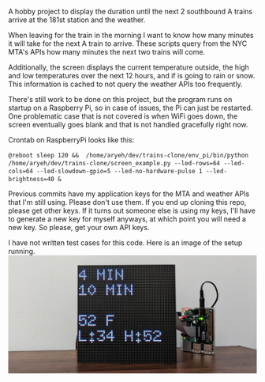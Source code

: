 A hobby project to display the duration until the next 2 southbound A trains arrive at the 181st station and the weather.

When leaving for the train in the morning I want to know how many minutes it will take for the next A train to arrive. These scripts query from the NYC MTA's APIs how many minutes the next two trains will come.

Additionally, the screen displays the current temperature outside, the high and low temperatures over the next 12 hours, and if is going to rain or snow. This information is cached to not query the weather APIs too frequently.

There's still work to be done on this project, but the program runs on startup on a Raspberry Pi, so in case of issues, the Pi can just be restarted. One problematic case that is not covered is when WiFi goes down, the screen eventually goes blank and that is not handled gracefully right now.

Crontab on RaspberryPi looks like this: 
```
@reboot sleep 120 &&  /home/aryeh/dev/trains-clone/env_pi/bin/python /home/aryeh/dev/trains-clone/screen_example.py --led-rows=64 --led-cols=64 --led-slowdown-gpio=5 --led-no-hardware-pulse 1 --led-brightness=40 &
```

Previous commits have my application keys for the MTA and weather APIs that I'm still using. Please don't use them. If you end up cloning this repo, please get other keys. If it turns out someone else is using my keys, I'll have to generate a new key for myself anyways, at which point you will need a new key. So please, get your own API keys.

I have not written test cases for this code.
Here is an image of the setup running.
![image of screen showing subway times and weather](screens_running.jpeg)